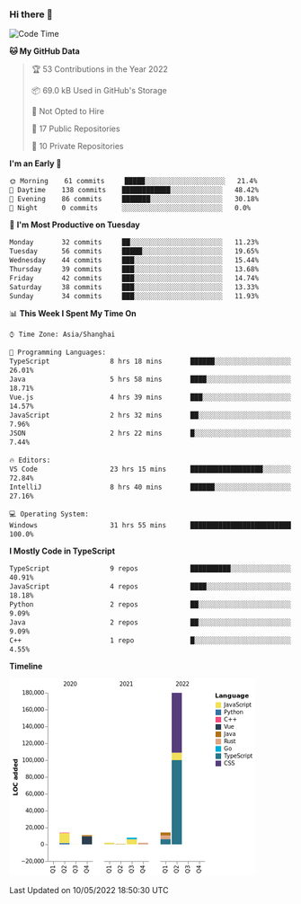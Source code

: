 ### Hi there 👋

<!--START_SECTION:waka-->
![Code Time](http://img.shields.io/badge/Code%20Time-0-blue)

**🐱 My GitHub Data** 

> 🏆 53 Contributions in the Year 2022
 > 
> 📦 69.0 kB Used in GitHub's Storage 
 > 
> 🚫 Not Opted to Hire
 > 
> 📜 17 Public Repositories 
 > 
> 🔑 10 Private Repositories  
 > 
**I'm an Early 🐤** 

```text
🌞 Morning    61 commits     █████░░░░░░░░░░░░░░░░░░░░   21.4% 
🌆 Daytime    138 commits    ████████████░░░░░░░░░░░░░   48.42% 
🌃 Evening    86 commits     ███████░░░░░░░░░░░░░░░░░░   30.18% 
🌙 Night      0 commits      ░░░░░░░░░░░░░░░░░░░░░░░░░   0.0%

```
📅 **I'm Most Productive on Tuesday** 

```text
Monday       32 commits     ██░░░░░░░░░░░░░░░░░░░░░░░   11.23% 
Tuesday      56 commits     █████░░░░░░░░░░░░░░░░░░░░   19.65% 
Wednesday    44 commits     ███░░░░░░░░░░░░░░░░░░░░░░   15.44% 
Thursday     39 commits     ███░░░░░░░░░░░░░░░░░░░░░░   13.68% 
Friday       42 commits     ███░░░░░░░░░░░░░░░░░░░░░░   14.74% 
Saturday     38 commits     ███░░░░░░░░░░░░░░░░░░░░░░   13.33% 
Sunday       34 commits     ███░░░░░░░░░░░░░░░░░░░░░░   11.93%

```


📊 **This Week I Spent My Time On** 

```text
⌚︎ Time Zone: Asia/Shanghai

💬 Programming Languages: 
TypeScript               8 hrs 18 mins       ██████░░░░░░░░░░░░░░░░░░░   26.01% 
Java                     5 hrs 58 mins       ████░░░░░░░░░░░░░░░░░░░░░   18.71% 
Vue.js                   4 hrs 39 mins       ███░░░░░░░░░░░░░░░░░░░░░░   14.57% 
JavaScript               2 hrs 32 mins       ██░░░░░░░░░░░░░░░░░░░░░░░   7.96% 
JSON                     2 hrs 22 mins       █░░░░░░░░░░░░░░░░░░░░░░░░   7.44%

🔥 Editors: 
VS Code                  23 hrs 15 mins      ██████████████████░░░░░░░   72.84% 
IntelliJ                 8 hrs 40 mins       ██████░░░░░░░░░░░░░░░░░░░   27.16%

💻 Operating System: 
Windows                  31 hrs 55 mins      █████████████████████████   100.0%

```

**I Mostly Code in TypeScript** 

```text
TypeScript               9 repos             ██████████░░░░░░░░░░░░░░░   40.91% 
JavaScript               4 repos             ████░░░░░░░░░░░░░░░░░░░░░   18.18% 
Python                   2 repos             ██░░░░░░░░░░░░░░░░░░░░░░░   9.09% 
Java                     2 repos             ██░░░░░░░░░░░░░░░░░░░░░░░   9.09% 
C++                      1 repo              █░░░░░░░░░░░░░░░░░░░░░░░░   4.55%

```


**Timeline**

![Chart not found](https://raw.githubusercontent.com/rexcape/rexcape/main/charts/bar_graph.png) 


 Last Updated on 10/05/2022 18:50:30 UTC
<!--END_SECTION:waka-->

<!--
**rexcape/rexcape** is a ✨ _special_ ✨ repository because its `README.md` (this file) appears on your GitHub profile.

Here are some ideas to get you started:

- 🔭 I’m currently working on ...
- 🌱 I’m currently learning ...
- 👯 I’m looking to collaborate on ...
- 🤔 I’m looking for help with ...
- 💬 Ask me about ...
- 📫 How to reach me: ...
- 😄 Pronouns: ...
- ⚡ Fun fact: ...
-->
